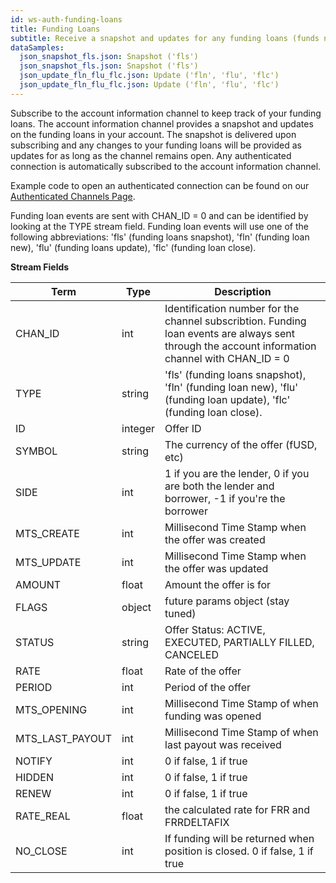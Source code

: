 ```yaml
---
id: ws-auth-funding-loans
title: Funding Loans
subtitle: Receive a snapshot and updates for any funding loans (funds not used in active positions) on your account.
dataSamples:
  json_snapshot_fls.json: Snapshot ('fls')
  json_snapshot_fls.json: Snapshot ('fls')
  json_update_fln_flu_flc.json: Update ('fln', 'flu', 'flc')
  json_update_fln_flu_flc.json: Update ('fln', 'flu', 'flc')
---
```


Subscribe to the account information channel to keep track of your funding loans. The account information channel provides a snapshot and updates on the funding loans in your account. The snapshot is delivered upon subscribing and any changes to your funding loans will be provided as updates for as long as the channel remains open. Any authenticated connection is automatically subscribed to the account information channel.

Example code to open an authenticated connection can be found on our [Authenticated Channels Page](doc:ws-auth).

Funding loan events are sent with CHAN_ID = 0 and can be identified by looking at the TYPE stream field. Funding loan events will use one of the following abbreviations: 'fls' (funding loans snapshot), 'fln' (funding loan new), 'flu' (funding loans update), 'flc' (funding loan close).


**Stream Fields**

Term | Type | Description
-- | -- | --
CHAN_ID | int | Identification number for the channel subscribtion. Funding loan events are always sent through the account information channel with CHAN_ID = 0
TYPE | string | 'fls' (funding loans snapshot), 'fln' (funding loan new), 'flu' (funding loan update), 'flc' (funding loan close).
ID  |  integer  |  Offer ID
SYMBOL  |  string  |  The currency of the offer (fUSD, etc)
SIDE  |  int |   1 if you are the lender, 0 if you are both the lender and borrower, -1 if you're the borrower
MTS_CREATE  |  int  |  Millisecond Time Stamp when the offer was created
MTS_UPDATE  |  int  |  Millisecond Time Stamp when the offer was updated
AMOUNT  |  float  |  Amount the offer is for
FLAGS  |  object  |  future params object (stay tuned)
STATUS  |  string  | Offer Status: ACTIVE, EXECUTED, PARTIALLY FILLED, CANCELED
RATE  |  float  |  Rate of the offer
PERIOD  |  int  |  Period of the offer
MTS_OPENING  |  int  |  Millisecond Time Stamp of when funding was opened
MTS_LAST_PAYOUT  |  int  |  Millisecond Time Stamp of when last payout was received
NOTIFY  |  int  |  0 if false, 1 if true
HIDDEN  |  int  |  0 if false, 1 if true
RENEW  |  int  |  0 if false, 1 if true
RATE_REAL  |  float  |  the calculated rate for FRR and FRRDELTAFIX
NO_CLOSE  |  int  |  If funding will be returned when position is closed. 0 if false, 1 if true
